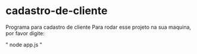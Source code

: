 # cadastro-de-cliente
Programa para cadastro de cliente
Para rodar esse projeto na sua maquina, por favor digite:


"
node app.js
"

